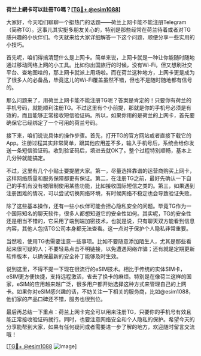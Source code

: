**荷兰上網卡可以註冊TG嗎？[[TG💪+ @esim1088](https://t.me/s/esim1088)]**

大家好，今天咱们聊聊一个挺热门的话题——荷兰上网卡能不能注册Telegram（简称TG）。这事儿其实挺多朋友关心的，特别是那些经常在荷兰待着或者对TG感兴趣的小伙伴们。今天就来给大家详细解答一下这个问题，顺便分享一些实用的小技巧。

首先呢，咱们得搞清楚什么是上网卡。简单来说，上网卡就是一种让你能随时随地通过移动网络上网的小工具。比如你出国旅行的时候，没有Wi-Fi，但又想刷社交平台、查地图啥的，那上网卡就派上用场啦。而在荷兰这种地方，上网卡更是成为了很多人的必备品，毕竟这儿的Wi-Fi覆盖虽然不错，但也不是随时随地都有信号的。

那么问题来了，用荷兰上网卡能不能注册TG呢？答案是肯定的！只要你有荷兰的手机号码，就能顺利注册TG。不过这里有个小前提，那就是你的手机号必须是有效的，而且能够正常接收短信验证码。所以，如果你用的是荷兰的上网卡，首先要确保它已经绑定了一个可用的荷兰号码。

接下来，咱们说说具体的操作步骤。首先，打开TG的官方网站或者直接下载它的App。注册过程其实非常简单，跟其他应用差不多，输入手机号后，系统会给你发送一条短信验证码。收到验证码后，填进去就OK了。整个过程特别顺畅，基本上几分钟就能搞定。

不过，这里有几个小贴士要提醒大家。第一，尽量选择靠谱的运营商购买上网卡，这样网络质量和服务保障都更有保证。第二，在注册TG之前，最好先确认一下自己的手机有没有被限制使用某些功能，比如接收国际短信之类的。第三，如果遇到注册困难的情况，可以尝试切换网络环境，有时候网络不稳定也会导致验证失败。

除了这些基本操作，还有一些小伙伴可能会担心隐私安全的问题。毕竟TG作为一个国际知名的聊天软件，很多人都想知道它的安全性如何。其实呢，TG的安全性还是相当不错的，它采用了端到端加密技术，也就是说，只有聊天双方能看到信息内容，其他人包括TG公司本身都无法查看。这一点对于保护个人隐私非常重要。

当然啦，使用TG也需要注意一些事项。比如不要随意添加陌生人，尤其是那些看起来很可疑的人；不要轻易点击不明链接，以免遭遇网络诈骗；还有就是定期更新软件版本，以确保最新的安全补丁能够及时生效。

说到这里，不得不提一下现在很流行的eSIM技术。相比于传统的实体SIM卡，eSIM更方便快捷，支持远程激活，省去了换卡的麻烦。特别是在像荷兰这样的国家，eSIM的应用越来越广泛，很多用户都开始选择这种方式来管理自己的上网卡。如果你对eSIM感兴趣的话，不妨关注一下相关的服务商，比如@esim1088，他们家的产品口碑还不错，服务也很到位。

最后再总结一下重点：荷兰上网卡完全可以用来注册TG，只要你的手机号有效且能正常接收验证码就行。同时，也要注意网络安全和个人隐私的保护。希望今天的分享能帮到大家，如果有任何疑问或者需要进一步了解的地方，欢迎随时留言交流哦！

[[TG💪+ @esim1088](https://t.me/s/esim1088) ![Image](https://i.postimg.cc/4NQfJmqS/Snipaste-2025-05-13-00-14-12.png)]